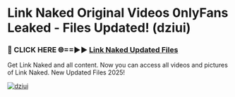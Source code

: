 # Link Naked Original Videos 0nlyFans Leaked - Files Updated! (dziui)

<h3>🔴 CLICK HERE 🌐==►► <a href="https://tinyurl.com/yckcrads" rel="nofollow">Link Naked Updated Files</a></h3>

Get Link Naked and all content. Now you can access all videos and pictures of Link Naked. New Updated Files 2025!

[![dziui](https://i.imgur.com/hpKpOFt.gif)](https://tinyurl.com/yckcrads)
